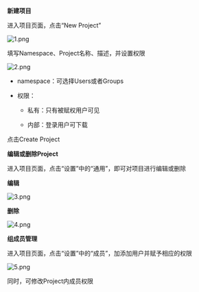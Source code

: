 **新建项目**

进入项目页面，点击“New Project”

![1.png](https://github.com/jdcloudcom/cn/tree/edit/image/codecommit/Project1.png)

填写Namespace、Project名称、描述，并设置权限

![2.png](https://github.com/jdcloudcom/cn/tree/edit/image/codecommit/Project2.png)

 - namespace：可选择Users或者Groups

- 权限：

   - 私有：只有被赋权用户可见

   - 内部：登录用户可下载




点击Create Project


**编辑或删除Project**

进入项目页面，点击“设置”中的“通用”，即可对项目进行编辑或删除

**编辑**

![3.png](https://github.com/jdcloudcom/cn/tree/edit/image/codecommit/Project3.png)

**删除**

![4.png](https://github.com/jdcloudcom/cn/tree/edit/image/codecommit/Project4.png)

**组成员管理**

进入项目页面，点击“设置”中的“成员”，加添加用户并赋予相应的权限

![5.png](https://github.com/jdcloudcom/cn/tree/edit/image/codecommit/Project5.png)

同时，可修改Project内成员权限







